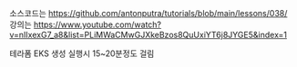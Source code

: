소스코드는 https://github.com/antonputra/tutorials/blob/main/lessons/038/
강의는 https://www.youtube.com/watch?v=nIIxexG7_a8&list=PLiMWaCMwGJXkeBzos8QuUxiYT6j8JYGE5&index=1

테라폼 EKS 생성 실행시 15~20분정도 걸림

